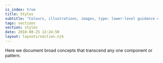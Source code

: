 ```yaml
---
is_index: true
title: Styles
subtitle: "Colours, illustrations, images, type: lower-level guidance on styling."
tags: sections
section: styles
date: 2018-08-25 12:24:50
layout: layouts/section.njk
---
```


Here we document broad concepts that transcend any one component or pattern.
